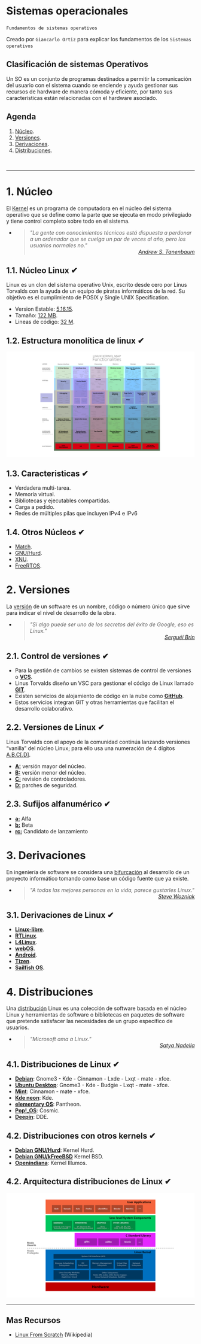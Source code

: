 # Sistemas operacionales
<p><code>Fundamentos de sistemas operativos</code></p>
<p>Creado por <code>Giancarlo Ortiz</code> para explicar los fundamentos de los <code>Sistemas operativos</code></p>

## Clasificación de sistemas Operativos
Un SO es un conjunto de programas destinados a permitir la comunicación del usuario con el sistema cuando se enciende y ayuda gestionar sus recursos de hardware de manera cómoda y eficiente, por tanto sus caracteristicas están relacionadas con el hardware asociado.


## Agenda
1. [Núcleo](#1-núcleo-de-linux).
1. [Versiones](#2-versiones).
1. [Derivaciones](#3-derivaciones).
1. [Distribuciones](#4-distribuciones).

<br>


---
# 1. Núcleo
El [Kernel][1_0] es un programa de computadora en el núcleo del sistema operativo que se define como la parte que se ejecuta en modo privilegiado y tiene control completo sobre todo en el sistema.

* ><i>"La gente con conocimientos técnicos está dispuesta a perdonar a un ordenador que se cuelga un par de veces al año, pero los usuarios normales no."</i><br><cite style="display:block; text-align: right">
[Andrew S. Tanenbaum](https://es.wikipedia.org/wiki/Andrew_S._Tanenbaum)</cite>

[1_0]:https://es.wikipedia.org/wiki/N%C3%BAcleo_(inform%C3%A1tica)#


## 1.1. Núcleo Linux ✔
Linux es un clon del sistema operativo Unix, escrito desde cero por Linus Torvalds con la ayuda de un equipo de piratas informáticos de la red. Su objetivo es el cumplimiento de POSIX y Single UNIX Specification.

* Version Estable: [5.16.15][11_0].
* Tamaño: [122 MB][11_0].
* Lineas de código: [32 M][11_0].

[11_0]:https://www.kernel.org/


## 1.2. Estructura monolítica de linux ✔
![Estructura del núcleo Linux](img/linux-kernel.svg "Núcleo de Linux")


## 1.3. Caracteristicas ✔
* Verdadera multi-tarea.
* Memoria virtual.
* Bibliotecas y ejecutables compartidas.
* Carga a pedido.
* Redes de múltiples pilas que incluyen IPv4 e IPv6


## 1.4. Otros Núcleos ✔
* [Match][14_1].
* [GNU/Hurd][14_2].
* [XNU][14_3].
* [FreeRTOS][14_4].

[14_1]:https://es.wikipedia.org/wiki/Mach_(n%C3%BAcleo)#
[14_2]:https://es.wikipedia.org/wiki/GNU_Hurd
[14_3]:https://en.wikipedia.org/wiki/XNU
[14_4]:https://es.wikipedia.org/wiki/FreeRTOS


# 2. Versiones
La [versión][2_0] de un software es un nombre, código o número único que sirve para indicar el nivel de desarrollo de la obra.

* ><i>"Si algo puede ser uno de los secretos del éxito de Google, eso es Linux."</i><br><cite style="display:block; text-align: right">
[Serguéi Brin](https://es.wikipedia.org/wiki/Sergu%C3%A9i_Brin)</cite>

[2_0]:https://es.wikipedia.org/wiki/Versionado_de_software


## 2.1. Control de versiones ✔
* Para la gestión de cambios se existen sistemas de control de versiones o [**VCS**][21_1].
* Linus Torvalds diseño un VSC para gestionar el código de Linux llamado [**GIT**][21_2].
* Existen servicios de alojamiento de código en la nube como [**GitHub**][21_3].
* Estos servicios integran GIT y otras herramientas que facilitan el desarrollo colaborativo.

[21_1]:https://es.wikipedia.org/wiki/Control_de_versiones
[21_2]:https://es.wikipedia.org/wiki/Git
[21_3]:https://es.wikipedia.org/wiki/GitHub


## 2.2. Versiones de Linux ✔
Linus Torvalds con el apoyo de la comunidad continúa lanzando versiones “vanilla” del núcleo Linux; para ello usa una numeración de 4 dígitos [A.B.C[.D]][22_0].

* [__A:__][22_0]  versión mayor del núcleo.
* [__B:__][22_0]  versión menor del núcleo.
* [__C:__][22_0]  revision de controladores.
* [__D:__][22_0]  parches de seguridad. 

[22_0]:https://es.wikipedia.org/wiki/N%C3%BAcleo_Linux#Versiones


## 2.3. Sufijos alfanumérico ✔
* [__a:__][23_0] Alfa
* [__b:__][23_0] Beta
* [__rc:__][23_0] Candidato de lanzamiento

[23_0]:https://en.wikipedia.org/wiki/Software_versioning


# 3. Derivaciones
En ingeniería de software se considera una [bifurcación][3_0] al desarrollo de un proyecto informático tomando como base un código fuente que ya existe.

* ><i>"A todas las mejores personas en la vida, parece gustarles Linux."</i><br><cite style="display:block; text-align: right">
[Steve Wozniak](https://es.wikipedia.org/wiki/Steve_Wozniak)</cite>

[3_0]:https://es.wikipedia.org/wiki/Bifurcaci%C3%B3n_(desarrollo_de_software)#


## 3.1. Derivaciones de Linux ✔
* [__Linux-libre__][31_1].
* [__RTLinux__][31_2].
* [__L4Linux__][31_3].
* [__webOS__][31_4].
* [__Android__][31_5].
* [__Tizen__][31_6].
* [__Sailfish OS__][31_7].


[31_1]:https://es.wikipedia.org/wiki/Linux-libre
[31_2]:https://es.wikipedia.org/wiki/RTLinux
[31_3]:https://en.wikipedia.org/wiki/L4Linux
[31_4]:https://es.wikipedia.org/wiki/WebOS
[31_5]:https://es.wikipedia.org/wiki/Android
[31_6]:https://es.wikipedia.org/wiki/Tizen
[31_7]:https://es.wikipedia.org/wiki/Sailfish_OS


# 4. Distribuciones
Una [distribución][4_0] Linux es una colección de software basada en el núcleo Linux y herramientas de software o bibliotecas en paquetes de software que pretende satisfacer las necesidades de un grupo específico de usuarios.

* ><i>"Microsoft ama a Linux."</i><br><cite style="display:block; text-align: right">
[Satya Nadella](https://es.wikipedia.org/wiki/Satya_Nadella)</cite>

[4_0]:https://es.wikipedia.org/wiki/Distribuci%C3%B3n_Linux


## 4.1. Distribuciones de Linux ✔
* [__Debian__][41_1]: Gnome3 - Kde - Cinnamon - Lxde - Lxqt - mate - xfce.
* [__Ubuntu Desktop__][41_2]: Gnome3 - Kde - Budgie - Lxqt - mate - xfce.
* [__Mint__][41_3]: Cinnamon - mate - xfce.
* [__Kde neon__][41_4]: Kde.
* [__elementary OS__][41_5]: Pantheon.
* [__Pop!\_OS__][41_6]: Cosmic.
* [__Deepin__][41_7]: DDE.

[41_1]:https://cdimage.debian.org/cdimage/unofficial/non-free/cd-including-firmware/current-live/amd64/iso-hybrid/
[41_2]:https://ubuntu.com/download
[41_3]:https://linuxmint.com/download_all.php
[41_4]:https://neon.kde.org/download
[41_5]:https://elementary.io/es/
[41_6]:https://pop.system76.com/
[41_7]:https://www.deepin.org/en/download/


## 4.2. Distribuciones con otros kernels ✔
* [__Debian GNU/Hurd__][42_1]: Kernel Hurd.
* [__Debian GNU/kFreeBSD__][42_2] Kernel BSD.
* [__Openindiana__][42_3]: Kernel Illumos.

[42_1]:https://www.debian.org/ports/hurd/index.es.html
[42_2]:https://www.debian.org/ports/kfreebsd-gnu/index.es.html
[42_3]:https://www.openindiana.org/download/


## 4.2. Arquitectura distribuciones de Linux ✔

![Arquitectura Linux](img/linux.svg "Arquitectura Linux")


---
## Mas Recursos
- [Linux From Scratch](https://es.wikipedia.org/wiki/Linux_From_Scratch) (Wikipedia)
